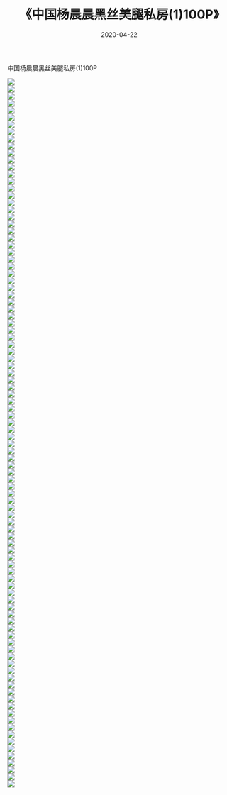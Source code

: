﻿---
layout: post
title:  《中国杨晨晨黑丝美腿私房(1)100P》
date:   2020-04-22
img: http://pic.660000.xyz/1:/性感/2020/中国杨晨晨黑丝美腿私房(1)100P/000.jpg
categories: [美女, 清纯, 唯美]
---

中国杨晨晨黑丝美腿私房(1)100P

  ![](http://pic.660000.xyz/1:/性感/2020/中国杨晨晨黑丝美腿私房(1)100P/001.jpg) <br> ![](http://pic.660000.xyz/1:/性感/2020/中国杨晨晨黑丝美腿私房(1)100P/002.jpg) <br> ![](http://pic.660000.xyz/1:/性感/2020/中国杨晨晨黑丝美腿私房(1)100P/003.jpg) <br> ![](http://pic.660000.xyz/1:/性感/2020/中国杨晨晨黑丝美腿私房(1)100P/004.jpg) <br> ![](http://pic.660000.xyz/1:/性感/2020/中国杨晨晨黑丝美腿私房(1)100P/005.jpg) <br> ![](http://pic.660000.xyz/1:/性感/2020/中国杨晨晨黑丝美腿私房(1)100P/006.jpg) <br> ![](http://pic.660000.xyz/1:/性感/2020/中国杨晨晨黑丝美腿私房(1)100P/007.jpg) <br> ![](http://pic.660000.xyz/1:/性感/2020/中国杨晨晨黑丝美腿私房(1)100P/008.jpg) <br> ![](http://pic.660000.xyz/1:/性感/2020/中国杨晨晨黑丝美腿私房(1)100P/009.jpg) <br> ![](http://pic.660000.xyz/1:/性感/2020/中国杨晨晨黑丝美腿私房(1)100P/010.jpg) <br> ![](http://pic.660000.xyz/1:/性感/2020/中国杨晨晨黑丝美腿私房(1)100P/011.jpg) <br> ![](http://pic.660000.xyz/1:/性感/2020/中国杨晨晨黑丝美腿私房(1)100P/012.jpg) <br> ![](http://pic.660000.xyz/1:/性感/2020/中国杨晨晨黑丝美腿私房(1)100P/013.jpg) <br> ![](http://pic.660000.xyz/1:/性感/2020/中国杨晨晨黑丝美腿私房(1)100P/014.jpg) <br> ![](http://pic.660000.xyz/1:/性感/2020/中国杨晨晨黑丝美腿私房(1)100P/015.jpg) <br> ![](http://pic.660000.xyz/1:/性感/2020/中国杨晨晨黑丝美腿私房(1)100P/016.jpg) <br> ![](http://pic.660000.xyz/1:/性感/2020/中国杨晨晨黑丝美腿私房(1)100P/017.jpg) <br> ![](http://pic.660000.xyz/1:/性感/2020/中国杨晨晨黑丝美腿私房(1)100P/018.jpg) <br> ![](http://pic.660000.xyz/1:/性感/2020/中国杨晨晨黑丝美腿私房(1)100P/019.jpg) <br> ![](http://pic.660000.xyz/1:/性感/2020/中国杨晨晨黑丝美腿私房(1)100P/020.jpg) <br> ![](http://pic.660000.xyz/1:/性感/2020/中国杨晨晨黑丝美腿私房(1)100P/021.jpg) <br> ![](http://pic.660000.xyz/1:/性感/2020/中国杨晨晨黑丝美腿私房(1)100P/022.jpg) <br> ![](http://pic.660000.xyz/1:/性感/2020/中国杨晨晨黑丝美腿私房(1)100P/023.jpg) <br> ![](http://pic.660000.xyz/1:/性感/2020/中国杨晨晨黑丝美腿私房(1)100P/024.jpg) <br> ![](http://pic.660000.xyz/1:/性感/2020/中国杨晨晨黑丝美腿私房(1)100P/025.jpg) <br> ![](http://pic.660000.xyz/1:/性感/2020/中国杨晨晨黑丝美腿私房(1)100P/026.jpg) <br> ![](http://pic.660000.xyz/1:/性感/2020/中国杨晨晨黑丝美腿私房(1)100P/027.jpg) <br> ![](http://pic.660000.xyz/1:/性感/2020/中国杨晨晨黑丝美腿私房(1)100P/028.jpg) <br> ![](http://pic.660000.xyz/1:/性感/2020/中国杨晨晨黑丝美腿私房(1)100P/029.jpg) <br> ![](http://pic.660000.xyz/1:/性感/2020/中国杨晨晨黑丝美腿私房(1)100P/030.jpg) <br> ![](http://pic.660000.xyz/1:/性感/2020/中国杨晨晨黑丝美腿私房(1)100P/031.jpg) <br> ![](http://pic.660000.xyz/1:/性感/2020/中国杨晨晨黑丝美腿私房(1)100P/032.jpg) <br> ![](http://pic.660000.xyz/1:/性感/2020/中国杨晨晨黑丝美腿私房(1)100P/033.jpg) <br> ![](http://pic.660000.xyz/1:/性感/2020/中国杨晨晨黑丝美腿私房(1)100P/034.jpg) <br> ![](http://pic.660000.xyz/1:/性感/2020/中国杨晨晨黑丝美腿私房(1)100P/035.jpg) <br> ![](http://pic.660000.xyz/1:/性感/2020/中国杨晨晨黑丝美腿私房(1)100P/036.jpg) <br> ![](http://pic.660000.xyz/1:/性感/2020/中国杨晨晨黑丝美腿私房(1)100P/037.jpg) <br> ![](http://pic.660000.xyz/1:/性感/2020/中国杨晨晨黑丝美腿私房(1)100P/038.jpg) <br> ![](http://pic.660000.xyz/1:/性感/2020/中国杨晨晨黑丝美腿私房(1)100P/039.jpg) <br> ![](http://pic.660000.xyz/1:/性感/2020/中国杨晨晨黑丝美腿私房(1)100P/040.jpg) <br> ![](http://pic.660000.xyz/1:/性感/2020/中国杨晨晨黑丝美腿私房(1)100P/041.jpg) <br> ![](http://pic.660000.xyz/1:/性感/2020/中国杨晨晨黑丝美腿私房(1)100P/042.jpg) <br> ![](http://pic.660000.xyz/1:/性感/2020/中国杨晨晨黑丝美腿私房(1)100P/043.jpg) <br> ![](http://pic.660000.xyz/1:/性感/2020/中国杨晨晨黑丝美腿私房(1)100P/044.jpg) <br> ![](http://pic.660000.xyz/1:/性感/2020/中国杨晨晨黑丝美腿私房(1)100P/045.jpg) <br> ![](http://pic.660000.xyz/1:/性感/2020/中国杨晨晨黑丝美腿私房(1)100P/046.jpg) <br> ![](http://pic.660000.xyz/1:/性感/2020/中国杨晨晨黑丝美腿私房(1)100P/047.jpg) <br> ![](http://pic.660000.xyz/1:/性感/2020/中国杨晨晨黑丝美腿私房(1)100P/048.jpg) <br> ![](http://pic.660000.xyz/1:/性感/2020/中国杨晨晨黑丝美腿私房(1)100P/049.jpg) <br> ![](http://pic.660000.xyz/1:/性感/2020/中国杨晨晨黑丝美腿私房(1)100P/050.jpg) <br> ![](http://pic.660000.xyz/1:/性感/2020/中国杨晨晨黑丝美腿私房(1)100P/051.jpg) <br> ![](http://pic.660000.xyz/1:/性感/2020/中国杨晨晨黑丝美腿私房(1)100P/052.jpg) <br> ![](http://pic.660000.xyz/1:/性感/2020/中国杨晨晨黑丝美腿私房(1)100P/053.jpg) <br> ![](http://pic.660000.xyz/1:/性感/2020/中国杨晨晨黑丝美腿私房(1)100P/054.jpg) <br> ![](http://pic.660000.xyz/1:/性感/2020/中国杨晨晨黑丝美腿私房(1)100P/055.jpg) <br> ![](http://pic.660000.xyz/1:/性感/2020/中国杨晨晨黑丝美腿私房(1)100P/056.jpg) <br> ![](http://pic.660000.xyz/1:/性感/2020/中国杨晨晨黑丝美腿私房(1)100P/057.jpg) <br> ![](http://pic.660000.xyz/1:/性感/2020/中国杨晨晨黑丝美腿私房(1)100P/058.jpg) <br> ![](http://pic.660000.xyz/1:/性感/2020/中国杨晨晨黑丝美腿私房(1)100P/059.jpg) <br> ![](http://pic.660000.xyz/1:/性感/2020/中国杨晨晨黑丝美腿私房(1)100P/060.jpg) <br> ![](http://pic.660000.xyz/1:/性感/2020/中国杨晨晨黑丝美腿私房(1)100P/061.jpg) <br> ![](http://pic.660000.xyz/1:/性感/2020/中国杨晨晨黑丝美腿私房(1)100P/062.jpg) <br> ![](http://pic.660000.xyz/1:/性感/2020/中国杨晨晨黑丝美腿私房(1)100P/063.jpg) <br> ![](http://pic.660000.xyz/1:/性感/2020/中国杨晨晨黑丝美腿私房(1)100P/064.jpg) <br> ![](http://pic.660000.xyz/1:/性感/2020/中国杨晨晨黑丝美腿私房(1)100P/065.jpg) <br> ![](http://pic.660000.xyz/1:/性感/2020/中国杨晨晨黑丝美腿私房(1)100P/066.jpg) <br> ![](http://pic.660000.xyz/1:/性感/2020/中国杨晨晨黑丝美腿私房(1)100P/067.jpg) <br> ![](http://pic.660000.xyz/1:/性感/2020/中国杨晨晨黑丝美腿私房(1)100P/068.jpg) <br> ![](http://pic.660000.xyz/1:/性感/2020/中国杨晨晨黑丝美腿私房(1)100P/069.jpg) <br> ![](http://pic.660000.xyz/1:/性感/2020/中国杨晨晨黑丝美腿私房(1)100P/070.jpg) <br> ![](http://pic.660000.xyz/1:/性感/2020/中国杨晨晨黑丝美腿私房(1)100P/071.jpg) <br> ![](http://pic.660000.xyz/1:/性感/2020/中国杨晨晨黑丝美腿私房(1)100P/072.jpg) <br> ![](http://pic.660000.xyz/1:/性感/2020/中国杨晨晨黑丝美腿私房(1)100P/073.jpg) <br> ![](http://pic.660000.xyz/1:/性感/2020/中国杨晨晨黑丝美腿私房(1)100P/074.jpg) <br> ![](http://pic.660000.xyz/1:/性感/2020/中国杨晨晨黑丝美腿私房(1)100P/075.jpg) <br> ![](http://pic.660000.xyz/1:/性感/2020/中国杨晨晨黑丝美腿私房(1)100P/076.jpg) <br> ![](http://pic.660000.xyz/1:/性感/2020/中国杨晨晨黑丝美腿私房(1)100P/077.jpg) <br> ![](http://pic.660000.xyz/1:/性感/2020/中国杨晨晨黑丝美腿私房(1)100P/078.jpg) <br> ![](http://pic.660000.xyz/1:/性感/2020/中国杨晨晨黑丝美腿私房(1)100P/079.jpg) <br> ![](http://pic.660000.xyz/1:/性感/2020/中国杨晨晨黑丝美腿私房(1)100P/080.jpg) <br> ![](http://pic.660000.xyz/1:/性感/2020/中国杨晨晨黑丝美腿私房(1)100P/081.jpg) <br> ![](http://pic.660000.xyz/1:/性感/2020/中国杨晨晨黑丝美腿私房(1)100P/082.jpg) <br> ![](http://pic.660000.xyz/1:/性感/2020/中国杨晨晨黑丝美腿私房(1)100P/083.jpg) <br> ![](http://pic.660000.xyz/1:/性感/2020/中国杨晨晨黑丝美腿私房(1)100P/084.jpg) <br> ![](http://pic.660000.xyz/1:/性感/2020/中国杨晨晨黑丝美腿私房(1)100P/085.jpg) <br> ![](http://pic.660000.xyz/1:/性感/2020/中国杨晨晨黑丝美腿私房(1)100P/086.jpg) <br> ![](http://pic.660000.xyz/1:/性感/2020/中国杨晨晨黑丝美腿私房(1)100P/087.jpg) <br> ![](http://pic.660000.xyz/1:/性感/2020/中国杨晨晨黑丝美腿私房(1)100P/088.jpg) <br> ![](http://pic.660000.xyz/1:/性感/2020/中国杨晨晨黑丝美腿私房(1)100P/089.jpg) <br> ![](http://pic.660000.xyz/1:/性感/2020/中国杨晨晨黑丝美腿私房(1)100P/090.jpg) <br> ![](http://pic.660000.xyz/1:/性感/2020/中国杨晨晨黑丝美腿私房(1)100P/091.jpg) <br> ![](http://pic.660000.xyz/1:/性感/2020/中国杨晨晨黑丝美腿私房(1)100P/092.jpg) <br> ![](http://pic.660000.xyz/1:/性感/2020/中国杨晨晨黑丝美腿私房(1)100P/093.jpg) <br> ![](http://pic.660000.xyz/1:/性感/2020/中国杨晨晨黑丝美腿私房(1)100P/094.jpg) <br> ![](http://pic.660000.xyz/1:/性感/2020/中国杨晨晨黑丝美腿私房(1)100P/095.jpg) <br> ![](http://pic.660000.xyz/1:/性感/2020/中国杨晨晨黑丝美腿私房(1)100P/096.jpg) <br> ![](http://pic.660000.xyz/1:/性感/2020/中国杨晨晨黑丝美腿私房(1)100P/097.jpg) <br> ![](http://pic.660000.xyz/1:/性感/2020/中国杨晨晨黑丝美腿私房(1)100P/098.jpg) <br> ![](http://pic.660000.xyz/1:/性感/2020/中国杨晨晨黑丝美腿私房(1)100P/099.jpg) <br> ![](http://pic.660000.xyz/1:/性感/2020/中国杨晨晨黑丝美腿私房(1)100P/100.jpg) <br>